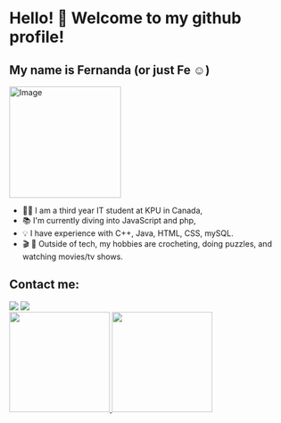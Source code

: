 # Hello! 👋 Welcome to my github profile!
## My name is Fernanda (or just Fe ☺️)
<img width="200" height="200" alt="Image" src="https://github.com/user-attachments/assets/38324c3c-27ad-4e53-9c09-95a1e1c6b741" />

- 👩‍💻 I am a third year IT student at KPU in Canada,
- 📚 I'm currently diving into JavaScript and php,
- 💡 I have experience with C++, Java, HTML, CSS, mySQL.
- 🎬 🧩 Outside of tech, my hobbies are crocheting, doing puzzles, and watching movies/tv shows.

## Contact me:
<div>
<!-- 
<a href="https://instagram.com/fefersantanaa" target="_blank"><img loading="lazy" src="https://img.shields.io/badge/-Instagram-%23E4405F?style=for-the-badge&logo=instagram&logoColor=white" target="_blank"></a>
<a href="https://www.twitch.tv/seu-usuário-aqui" target="_blank"><img loading="lazy" src="https://img.shields.io/badge/Twitch-9146FF?style=for-the-badge&logo=twitch&logoColor=white" target="_blank"></a>
-->
<a href = "mailto:fernandarolimsantana@gmail.com"><img loading="lazy" src="https://img.shields.io/badge/Gmail-D14836?style=for-the-badge&logo=gmail&logoColor=white" target="_blank"></a>
<a href="https://www.linkedin.com/in/fefersantana" target="_blank"><img loading="lazy" src="https://img.shields.io/badge/-LinkedIn-%230077B5?style=for-the-badge&logo=linkedin&logoColor=white" target="_blank"></a>   
</div>

<div>
<a href="https://github.com/fefersantana">
<img loading="lazy" height="180em" src="https://github-readme-stats.vercel.app/api/top-langs/?username=fefersantana&layout=compact&langs_count=7&theme=dracula"/>
<img loading="lazy" height="180em" src="https://github-readme-stats.vercel.app/api?username=fefersantana&show_icons=true&theme=dracula&include_all_commits=true&count_private=true"/>
</div>
